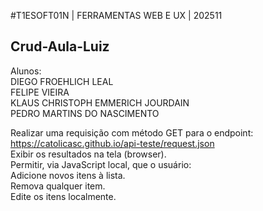 #T1ESOFT01N | FERRAMENTAS WEB E UX | 202511
## Crud-Aula-Luiz

Alunos:  
DIEGO FROEHLICH LEAL  
FELIPE VIEIRA  
KLAUS CHRISTOPH EMMERICH JOURDAIN  
PEDRO MARTINS DO NASCIMENTO  

Realizar uma requisição com método GET para o endpoint:  
https://catolicasc.github.io/api-teste/request.json  
Exibir os resultados na tela (browser).  
Permitir, via JavaScript local, que o usuário:  
Adicione novos itens à lista.  
Remova qualquer item.  
Edite os itens localmente.  
